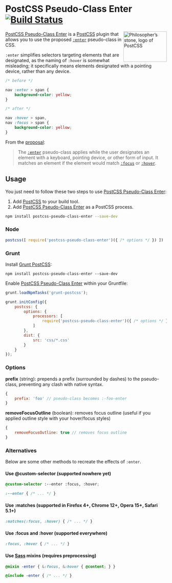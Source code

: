 # PostCSS Pseudo-Class Enter [![Build Status][ci-img]][ci]

<img align="right" width="135" height="95" src="http://postcss.github.io/postcss/logo-leftp.png" title="Philosopher’s stone, logo of PostCSS">

[PostCSS Pseudo-Class Enter] is a [PostCSS] plugin that allows you to use the proposed [`:enter`] pseudo-class in CSS.

`:enter`  simplifies selectors targeting elements that are designated, as the naming of `:hover` is somewhat misleading; it specifically means elements designated with a pointing device, rather than any device.

```css
/* before */

nav :enter > span {
	background-color: yellow;
}

/* after */

nav :hover > span,
nav :focus > span {
	background-color: yellow;
}
```


From the [proposal]:

> The [`:enter`] pseudo-class applies while the user designates an element with a keyboard, pointing device, or other form of input. It matches an element if the element would match [`:focus`] or [`:hover`].

## Usage

You just need to follow these two steps to use [PostCSS Pseudo-Class Enter]:

1. Add [PostCSS] to your build tool.
2. Add [PostCSS Pseudo-Class Enter] as a PostCSS process.

```sh
npm install postcss-pseudo-class-enter --save-dev
```

### Node

```js
postcss([ require('postcss-pseudo-class-enter')({ /* options */ }) ])
```

### Grunt

Install [Grunt PostCSS]:

```shell
npm install postcss-pseudo-class-enter --save-dev
```

Enable [PostCSS Pseudo-Class Enter] within your Gruntfile:

```js
grunt.loadNpmTasks('grunt-postcss');

grunt.initConfig({
	postcss: {
		options: {
			processors: [
				require('postcss-pseudo-class-enter')({ /* options */ })
			]
		},
		dist: {
			src: 'css/*.css'
		}
	}
});
```

### Options

**prefix** (string): prepends a prefix (surrounded by dashes) to the pseudo-class, preventing any clash with native syntax.

```js
{
	prefix: 'foo' // pseudo-class becomes :-foo-enter
}
```

**removeFocusOutline** (boolean): removes focus outline (useful if you applied outline style with your hover/focus styles)

```js
{
	removeFocusOutline: true // removes focus outline
}
```

### Alternatives

Below are some other methods to recreate the effects of `:enter`.

#### Use @custom-selector (supported nowhere yet)

```css
@custom-selector :--enter :focus, :hover;

:--enter { /* ... */ }
```

#### Use :matches (supported in Firefox 4+, Chrome 12+, Opera 15+, Safari 5.1+)

```css
:matches(:focus, :hover) { /* ... */ }
```

#### Use :focus and :hover (supported everywhere)

```css
:focus, :hover { /* ... */ }
```

#### Use [Sass] mixins (requires preprocessing)

```scss
@mixin -enter { &:focus, &:hover { @content; } }

@include -enter { /* ... */ }
```

[`:enter`]: http://discourse.specifiction.org/t/a-common-pseudo-class-for-hover-and-focus/877
[`:focus`]: http://dev.w3.org/csswg/selectors/#focus-pseudo
[`:hover`]: http://dev.w3.org/csswg/selectors/#visited-pseudo
[ci]: https://travis-ci.org/jonathantneal/postcss-pseudo-class-any-link
[ci-img]: https://travis-ci.org/jonathantneal/postcss-pseudo-class-any-link.svg
[Grunt PostCSS]: https://github.com/nDmitry/grunt-postcss
[PostCSS]: https://github.com/postcss/postcss
[PostCSS Pseudo-Class Enter]: https://github.com/jonathantneal/postcss-pseudo-class-enter
[proposal]: http://discourse.specifiction.org/t/a-common-pseudo-class-for-hover-and-focus/877
[Sass]: http://sass-lang.com/
